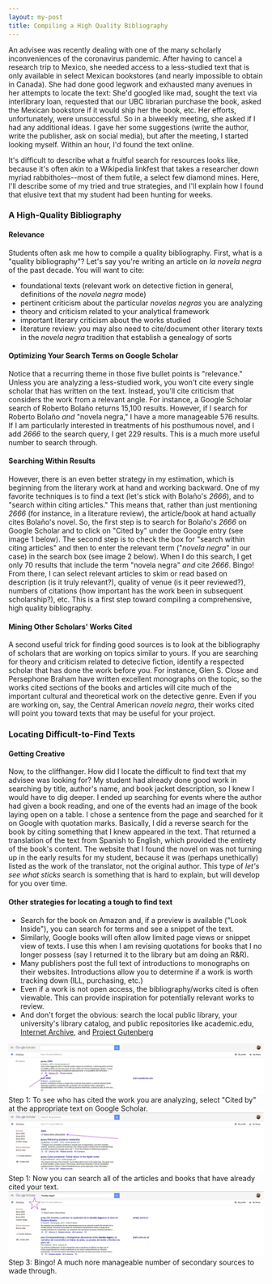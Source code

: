 ```yaml
---
layout: my-post
title: Compiling a High Quality Bibliography
---
```



An advisee was recently dealing with one of the many scholarly inconveniences of the coronavirus pandemic. After having to cancel a research trip to Mexico, she needed access to a less-studied text that is only available in select Mexican bookstores (and nearly impossible to obtain in Canada). She had done good legwork and exhausted many avenues in her attempts to locate the text: She'd googled like mad, sought the text via interlibrary loan, requested that our UBC librarian purchase the book, asked the Mexican bookstore if it would ship her the book, etc. Her efforts, unfortunately, were unsuccessful. So in a biweekly meeting, she asked if I had any additional ideas. I gave her some suggestions (write the author, write the publisher, ask on social media), but after the meeting, I started looking myself. Within an hour, I'd found the text online.

It's difficult to describe what a fruitful search for resources looks like, because it's often akin to a Wikipedia linkfest that takes a researcher down myriad rabbitholes--most of them futile, a select few diamond mines. Here, I'll describe some of my tried and true strategies, and I'll explain how I found that elusive text that my student had been hunting for weeks.

### A High-Quality Bibliography
#### Relevance
Students often ask me how to compile a quality bibliography. First, what is a "quality bibliography"? Let's say you're writing an article on _la novela negra_ of the past decade. You will want to cite: 
* foundational texts (relevant work on detective fiction in general, definitions of the _novela negra_ mode)
* pertinent criticism about the particular _novelas negras_ you are analyzing
* theory and criticism related to your analytical framework
* important literary criticism about the works studied
* literature review: you may also need to cite/document other literary texts in the _novela negra_ tradition that establish a genealogy of sorts

#### Optimizing Your Search Terms on Google Scholar
Notice that a recurring theme in those five bullet points is "relevance." Unless you are analyzing a less-studied work, you won't cite every single scholar that has written on the text. Instead, you'll cite criticism that considers the work from a relevant angle. For instance, a Google Scholar search of Roberto Bolaño returns 15,100 results. However, if I search for Roberto Bolaño _and_ "novela negra," I have a more manageable 576 results. If I am particularly interested in treatments of his posthumous novel, and I add _2666_ to the search query, I get 229 results. This is a much more useful number to search through.

#### Searching Within Results
However, there is an even better strategy in my estimation, which is beginning from the literary work at hand and working backward. One of my favorite techniques is to find a text (let's stick with Bolaño's _2666_), and to "search within citing articles." This means that, rather than just mentioning _2666_ (for instance, in a literature review), the article/book at hand actually cites Bolaño's novel. So, the first step is to search for Bolaño's _2666_ on Google Scholar and to click on "Cited by" under the Google entry (see image 1 below). The second step is to check the box for "search within citing articles" and then to enter the relevant term ("_novela negra_" in our case) in the search box (see image 2 below). When I do this search, I get only 70 results that include the term "novela negra" _and_ cite _2666_. Bingo! From there, I can select relevant articles to skim or read based on description (is it truly relevant?), quality of venue (is it peer reviewed?), numbers of citations (how important has the work been in subsequent scholarship?), etc. This is a first step toward compiling a comprehensive, high quality bibliography.

#### Mining Other Scholars' Works Cited
A second useful trick for finding good sources is to look at the bibliography of scholars that are working on topics similar to yours. If you are searching for theory and criticism related to detecive fiction, identify a respected scholar that has done the work before you. For instance, Glen S. Close and Persephone Braham have written excellent monographs on the topic, so the works cited sections of the books and articles will cite much of the important cultural and theoretical work on the detective genre. Even if you are working on, say, the Central American _novela negra_, their works cited will point you toward texts that may be useful for your project.

### Locating Difficult-to-Find Texts
#### Getting Creative
Now, to the cliffhanger. How did I locate the difficult to find text that my advisee was looking for? My student had already done good work in searching by title, author's name, and book jacket description, so I knew I would have to dig deeper. I ended up searching for events where the author had given a book reading, and one of the events had an image of the book laying open on a table. I chose a sentence from the page and searched for it on Google with quotation marks. Basically, I did a reverse search for the book by citing something that I knew appeared in the text. That returned a translation of the text from Spanish to English, which provided the entirety of the book's content. The website that I found the novel on was not turning up in the early results for my student, because it was (perhaps unethically) listed as the work of the translator, not the original author. This type of _let's see what sticks_ search is something that is hard to explain, but will develop for you over time.

#### Other strategies for locating a tough to find text
* Search for the book on Amazon and, if a preview is available ("Look Inside"), you can search for terms and see a snippet of the text.
* Similarly, Google books will often allow limited page views or snippet view of texts. I use this when I am revising quotations for books that I no longer possess (say I returned it to the library but am doing an R&R).
* Many publishers post the full text of introductions to monographs on their websites. Introductions allow you to determine if a work is worth tracking down (ILL, purchasing, etc.)
* Even if a work is not open access, the bibliography/works cited is often viewable. This can provide inspiration for potentially relevant works to review.
* And don't forget the obvious: search the local public library, your university's library catalog, and public repositories like academic.edu, [Internet Archive](https://archive.org), and [Project Gutenberg](http://www.gutenberg.org)

![](assets/images/GoogleScholar_CitedBy.jpg)
Step 1: To see who has cited the work you are analyzing, select "Cited by" at the appropriate text on Google Scholar. 
![](assets/images/GoogleScholar_SearchWithin.jpg)
Step 1: Now you can search all of the articles and books that have already cited your text.
![](assets/images/Bingo.jpg)
Step 3: Bingo! A much nore manageable number of secondary sources to wade through.
